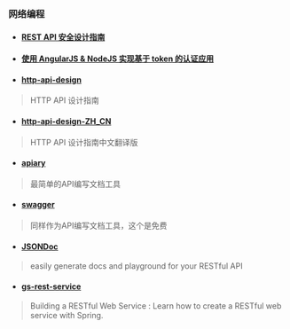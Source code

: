 ### 网络编程

* #### [REST API 安全设计指南](http://blog.nsfocus.net/rest-api-design-safety/?comefrom=http://blogread.cn/news/)

* #### [使用 AngularJS & NodeJS 实现基于 token 的认证应用](http://zhuanlan.zhihu.com/FrontendMagazine/19920223)

* #### [http-api-design](https://github.com/interagent/http-api-design)
> HTTP API 设计指南

* #### [http-api-design-ZH_CN](https://github.com/ZhangBohan/http-api-design-ZH_CN)
> HTTP API 设计指南中文翻译版

* #### [apiary](https://apiary.io/)
> 最简单的API编写文档工具

* #### [swagger](http://swagger.io/)
> 同样作为API编写文档工具，这个是免费

* #### [JSONDoc](http://jsondoc.org/)
> easily generate docs and playground for your RESTful API

* #### [gs-rest-service](https://github.com/spring-guides/gs-rest-service)
> Building a RESTful Web Service : Learn how to create a RESTful web service with Spring.
